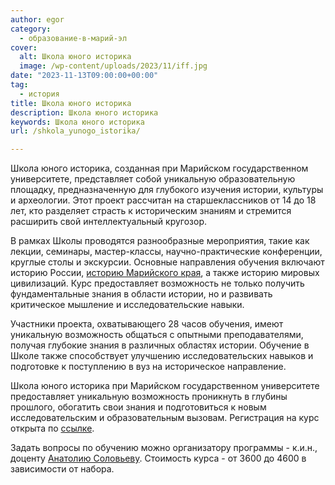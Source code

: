 ```yaml
---
author: egor
category:
  - образование-в-марий-эл
cover:
  alt: Школа юного историка
  image: /wp-content/uploads/2023/11/iff.jpg
date: "2023-11-13T09:00:00+00:00"
tag:
  - история
title: Школа юного историка
description: Школа юного историка
keywords: Школа юного историка
url: /shkola_yunogo_istorika/

---
```

Школа юного историка, созданная при Марийском государственном университете, представляет собой уникальную образовательную площадку, предназначенную для глубокого изучения истории, культуры и археологии. Этот проект рассчитан на старшеклассников от 14 до 18 лет, кто разделяет страсть к историческим знаниям и стремится расширить свой интеллектуальный кругозор.

В рамках Школы проводятся разнообразные мероприятия, такие как лекции, семинары, мастер-классы, научно-практические конференции, круглые столы и экскурсии. Основные направления обучения включают историю России, [историю Марийского края](/wp-content/uploads/2023/10/marpravda.ru1_-1536x512-1.jpg), а также историю мировых цивилизаций. Курс предоставляет возможность не только получить фундаментальные знания в области истории, но и развивать критическое мышление и исследовательские навыки.

Участники проекта, охватывающего 28 часов обучения, имеют уникальную возможность общаться с опытными преподавателями, получая глубокие знания в различных областях истории. Обучение в Школе также способствует улучшению исследовательских навыков и подготовке к поступлению в вуз на историческое направление.

Школа юного историка при Марийском государственном университете предоставляет уникальную возможность проникнуть в глубины прошлого, обогатить свои знания и подготовиться к новым исследовательским и образовательным вызовам. Регистрация на курс открыта по [ссылке](https://docs.google.com/forms/d/1X3ElbBdOYl1KDr0pbZy5oRtE0odHQtDEMVESg1h_7I4/viewform?edit_requested=true).

Задать вопросы по обучению можно организатору программы \- к.и.н., доценту [Анатолию Соловьеву](https://vk.com/id273198068). Стоимость курса \- от 3600 до 4600 в зависимости от набора.
